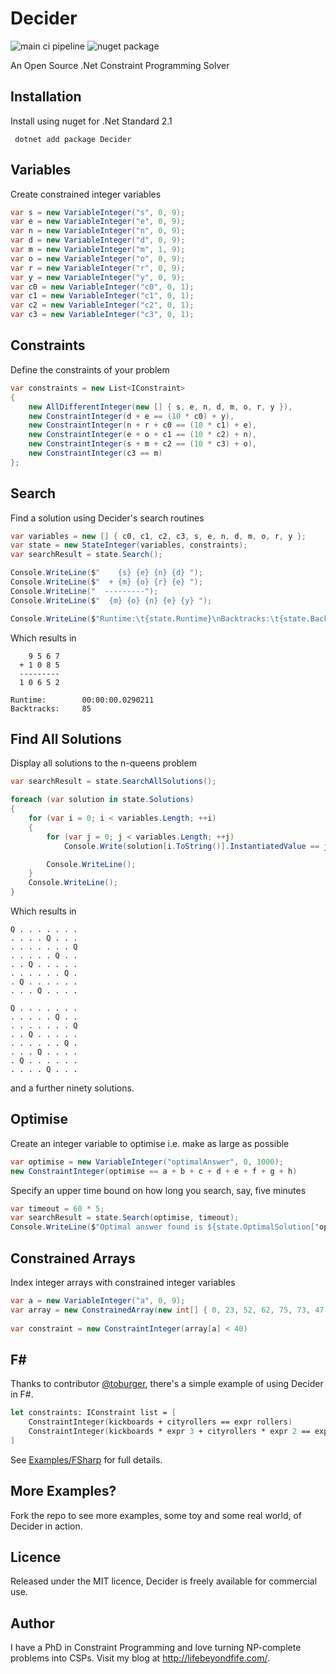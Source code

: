 Decider
=======

![main ci pipeline](https://github.com/lifebeyondfife/decider/actions/workflows/main.yml/badge.svg)
![nuget package](https://buildstats.info/nuget/Decider)

An Open Source .Net Constraint Programming Solver


Installation
------------

Install using nuget for .Net Standard 2.1

     dotnet add package Decider

Variables
---------

Create constrained integer variables

```csharp
var s = new VariableInteger("s", 0, 9);
var e = new VariableInteger("e", 0, 9);
var n = new VariableInteger("n", 0, 9);
var d = new VariableInteger("d", 0, 9);
var m = new VariableInteger("m", 1, 9);
var o = new VariableInteger("o", 0, 9);
var r = new VariableInteger("r", 0, 9);
var y = new VariableInteger("y", 0, 9);
var c0 = new VariableInteger("c0", 0, 1);
var c1 = new VariableInteger("c1", 0, 1);
var c2 = new VariableInteger("c2", 0, 1);
var c3 = new VariableInteger("c3", 0, 1);
```


Constraints
-----------

Define the constraints of your problem

```csharp
var constraints = new List<IConstraint>
{
    new AllDifferentInteger(new [] { s, e, n, d, m, o, r, y }),
    new ConstraintInteger(d + e == (10 * c0) + y),
    new ConstraintInteger(n + r + c0 == (10 * c1) + e),
    new ConstraintInteger(e + o + c1 == (10 * c2) + n),
    new ConstraintInteger(s + m + c2 == (10 * c3) + o),
    new ConstraintInteger(c3 == m)
};
```


Search
------

Find a solution using Decider's search routines

```csharp
var variables = new [] { c0, c1, c2, c3, s, e, n, d, m, o, r, y };
var state = new StateInteger(variables, constraints);
var searchResult = state.Search();

Console.WriteLine($"    {s} {e} {n} {d} ");
Console.WriteLine($"  + {m} {o} {r} {e} ");
Console.WriteLine("  ---------");
Console.WriteLine($"  {m} {o} {n} {e} {y} ");

Console.WriteLine($"Runtime:\t{state.Runtime}\nBacktracks:\t{state.Backtracks}\n");
```

Which results in

        9 5 6 7
      + 1 0 8 5
      ---------
      1 0 6 5 2

    Runtime:        00:00:00.0290211
    Backtracks:     85


Find All Solutions
------------------

Display all solutions to the n-queens problem

```csharp
var searchResult = state.SearchAllSolutions();

foreach (var solution in state.Solutions)
{
    for (var i = 0; i < variables.Length; ++i)
    {
        for (var j = 0; j < variables.Length; ++j)
            Console.Write(solution[i.ToString()].InstantiatedValue == j ? "Q " : ". ");

        Console.WriteLine();
    }
    Console.WriteLine();
}
```

Which results in

    Q . . . . . . .
    . . . . Q . . .
    . . . . . . . Q
    . . . . . Q . .
    . . Q . . . . .
    . . . . . . Q .
    . Q . . . . . .
    . . . Q . . . .

    Q . . . . . . .
    . . . . . Q . .
    . . . . . . . Q
    . . Q . . . . .
    . . . . . . Q .
    . . . Q . . . .
    . Q . . . . . .
    . . . . Q . . .


and a further ninety solutions.


Optimise
--------

Create an integer variable to optimise i.e. make as large as possible

```csharp
var optimise = new VariableInteger("optimalAnswer", 0, 1000);
new ConstraintInteger(optimise == a + b + c + d + e + f + g + h)
```


Specify an upper time bound on how long you search, say, five minutes

```csharp
var timeout = 60 * 5;
var searchResult = state.Search(optimise, timeout);
Console.WriteLine($"Optimal answer found is ${state.OptimalSolution["optimalAnswer"]}");
```


Constrained Arrays
------------------

Index integer arrays with constrained integer variables

```csharp
var a = new VariableInteger("a", 0, 9);
var array = new ConstrainedArray(new int[] { 0, 23, 52, 62, 75, 73, 47, 20, 87, 27 });
    
var constraint = new ConstraintInteger(array[a] < 40)
```


F#
---

Thanks to contributor [@toburger](https://github.com/toburger), there's a simple example of using Decider in F#.

```fsharp
let constraints: IConstraint list = [
    ConstraintInteger(kickboards + cityrollers == expr rollers)
    ConstraintInteger(kickboards * expr 3 + cityrollers * expr 2 == expr rolls)
]
```
See [Examples/FSharp](https://github.com/lifebeyondfife/Decider/tree/main/Examples/FSharp) for full details.



More Examples?
--------------

Fork the repo to see more examples, some toy and some real world, of Decider in action.


Licence
-------

Released under the MIT licence, Decider is freely available for commercial use.


Author
------

I have a PhD in Constraint Programming and love turning NP-complete problems into CSPs. Visit my blog at http://lifebeyondfife.com/.
